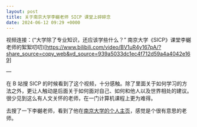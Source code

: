 ```yaml
---
layout: post
title: 关于南京大学李樾老师 SICP 课堂上碎碎念
date: 2024-06-12 09:29 +0000
---
```


视频连接：(“大学除了专业知识，还应该学些什么？” 南京大学《SICP》课堂李樾老师的絮絮叨叨)[https://www.bilibili.com/video/BV1uR4y167pA/?share_source=copy_web&vd_source=939a5033dc1ec4f712d59a4a4042e169]

—

在 B 站搜 SICP 的时候看到了这个视频，十分感触。除了里面关于如何学习的方法之外，更让人触动是后面关于如何面对自己、如何和他人以及世界相处的建议。很少见到这么有人文关怀的老师，在一门计算机课程上更为难得。

去搜了一下李樾老师，看到了他在[南京大学的个人主页](https://cs.nju.edu.cn/yueli/personal.html)，感觉是个很有意思的老师。
